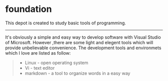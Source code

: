 # foundation

This depot is created to study basic tools of programming.

---

It's obviously a simple and easy way to develop software with Visual Studio of Microsoft. However ,there are some light and elegent tools which will provide unbelievable convenience.
The development tools and environmets which I love are listed as follow:

> * Linux - open operating system
> * Vi - text editor
> * markdown - a tool to organize words in a easy way

